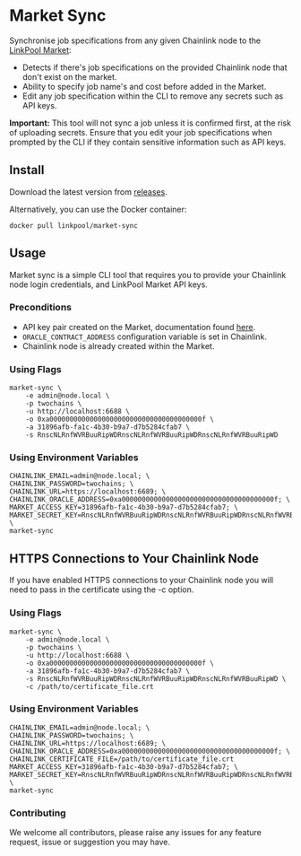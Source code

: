 # Market Sync

Synchronise job specifications from any given Chainlink node to the [LinkPool Market](https://market.link):

- Detects if there's job specifications on the provided Chainlink node that don't exist on the market.
- Ability to specify job name's and cost before added in the Market.
- Edit any job specification within the CLI to remove any secrets such as API keys.

**Important:** This tool will not sync a job unless it is confirmed first, at the risk of uploading secrets. Ensure that you edit your job specifications when prompted by the CLI if they contain sensitive information such as API keys.

## Install

Download the latest version from [releases](https://github.com/linkpoolio/market-sync/releases).

Alternatively, you can use the Docker container:

```
docker pull linkpool/market-sync
```

## Usage

Market sync is a simple CLI tool that requires you to provide your Chainlink node login credentials, and LinkPool Market
API keys.

### Preconditions

- API key pair created on the Market, documentation found [here](https://docs.linkpool.io/docs/market_api_keys).
- `ORACLE_CONTRACT_ADDRESS` configuration variable is set in Chainlink.
- Chainlink node is already created within the Market.

### Using Flags

```
market-sync \
    -e admin@node.local \
    -p twochains \
    -u http://localhost:6688 \
    -o 0xa00000000000000000000000000000000000000f \
    -a 31896afb-fa1c-4b30-b9a7-d7b5284cfab7 \
    -s RnscNLRnfWVRBuuRipWDRnscNLRnfWVRBuuRipWDRnscNLRnfWVRBuuRipWD
```

### Using Environment Variables

```
CHAINLINK_EMAIL=admin@node.local; \
CHAINLINK_PASSWORD=twochains; \
CHAINLINK_URL=https://localhost:6689; \
CHAINLINK_ORACLE_ADDRESS=0xa00000000000000000000000000000000000000f; \
MARKET_ACCESS_KEY=31896afb-fa1c-4b30-b9a7-d7b5284cfab7; \
MARKET_SECRET_KEY=RnscNLRnfWVRBuuRipWDRnscNLRnfWVRBuuRipWDRnscNLRnfWVRBuuRipWD; \
market-sync
```

## HTTPS Connections to Your Chainlink Node
If you have enabled HTTPS connections to your Chainlink node you will need to pass in the certificate using the -c option.

### Using Flags

```
market-sync \
    -e admin@node.local \
    -p twochains \
    -u http://localhost:6688 \
    -o 0xa00000000000000000000000000000000000000f \
    -a 31896afb-fa1c-4b30-b9a7-d7b5284cfab7 \
    -s RnscNLRnfWVRBuuRipWDRnscNLRnfWVRBuuRipWDRnscNLRnfWVRBuuRipWD \
    -c /path/to/certificate_file.crt
```
### Using Environment Variables

```
CHAINLINK_EMAIL=admin@node.local; \
CHAINLINK_PASSWORD=twochains; \
CHAINLINK_URL=https://localhost:6689; \
CHAINLINK_ORACLE_ADDRESS=0xa00000000000000000000000000000000000000f; \
CHAINLINK_CERTIFICATE_FILE=/path/to/certificate_file.crt
MARKET_ACCESS_KEY=31896afb-fa1c-4b30-b9a7-d7b5284cfab7; \
MARKET_SECRET_KEY=RnscNLRnfWVRBuuRipWDRnscNLRnfWVRBuuRipWDRnscNLRnfWVRBuuRipWD; \
market-sync
```

### Contributing

We welcome all contributors, please raise any issues for any feature request, issue or suggestion you may have.
